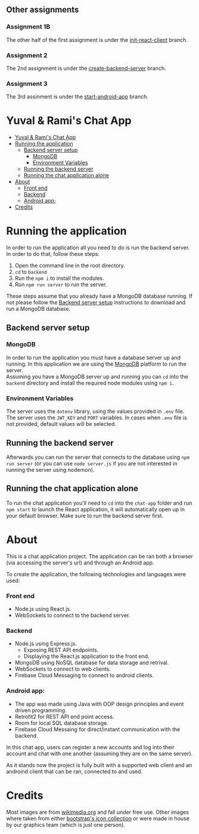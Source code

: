 ## Other assignments
### Assignment 1B
The other half of the first assignment is under the [init-react-client](https://github.com/NubPaws/ChatApp/tree/init-react-client) branch.

### Assignment 2
The 2nd assignment is under the [create-backend-server](https://github.com/NubPaws/ChatApp/tree/create-backend-server) branch.

### Assignment 3
The 3rd assinment is under the [start-android-app](https://github.com/NubPaws/ChatApp/tree/start-android-app) branch.

# Yuval & Rami's Chat App

- [Yuval \& Rami's Chat App](#yuval--ramis-chat-app)
- [Running the application](#running-the-application)
  - [Backend server setup](#backend-server-setup)
    - [MongoDB](#mongodb)
    - [Environment Variables](#environment-variables)
  - [Running the backend server](#running-the-backend-server)
  - [Running the chat application alone](#running-the-chat-application-alone)
- [About](#about)
    - [Front end](#front-end)
    - [Backend](#backend)
    - [Android app:](#android-app)
- [Credits](#credits)

# Running the application
In order to run the application all you need to do is run the backend server. In order to do that, follow these steps:
1. Open the command line in the root directory.
2. `cd` to `backend`
3. Run the `npm i` to install the modules.
4. Run `npm run server` to run the server.

These steps assume that you already have a MongoDB database running. If not please follow the [Backend server setup](#backend-server-setup) instructions to download and run a MongoDB database.

## Backend server setup
### MongoDB
In order to run the application you must have a database server up and running. In this application we are using the [MongoDB](https://www.mongodb.com/) platform to run the server.<br/>
Assuming you have a MongoDB server up and running you can `cd` into the `backend` directory and install the required node modules using `npm i`. <br />
### Environment Variables
The server uses the `dotenv` library, using the values provided in `.env` file. <br/>
The server uses the `JWT_KEY` and `PORT` variables. In cases when `.env` file is not provided, default values will be selected.

## Running the backend server
Afterwards you can run the server that connects to the database using `npm run server` (or you can use `node server.js` if you are not interested in running the server using nodemon).

## Running the chat application alone
To run the chat application you'll need to `cd` into the `chat-app` folder and run `npm start` to launch the React application, it will automatically open up in your default browser. Make sure to run the backend server first.

# About
This is a chat application project. The application can be ran both a browser (via accessing the server's url) and through an Android app.

To create the application, the following technologies and languages were used:
### Front end
  * Node.js using React.js.
  * WebSockets to connect to the backend server.
### Backend
  * Node.js using Express.js.
    * Exposing REST API endpoints.
    * Displaying the React.js application to the front end.
  * MongoDB using NoSQL database for data storage and retrival.
  * WebSockets to connect to web clients.
  * Firebase Cloud Messaging to connect to android clients.
### Android app:
  * The app was made using Java with OOP design principles and event driven programming.
  * Retrofit2 for REST API end point access.
  * Room for local SQL database storage.
  * Firebase Cloud Messaing for direct/instant communication with the backend.

In this chat app, users can register a new accounts and log into their account and chat with one another (assuming they are on the same server).

As it stands now the project is fully built with a supported web client and an androind client that can be ran, connected to and used.

# Credits
Most images are from [wikimedia.org](https://commons.wikimedia.org) and fall under free use.
Other images where taken from either [bootstrap's icon collection](https://icons.getbootstrap.com/) or were made in house by our graphics team (which is just one person).
